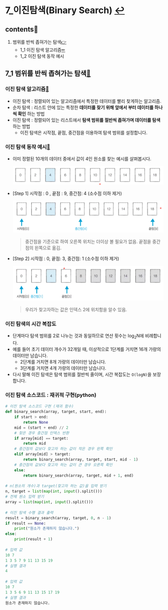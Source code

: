 # 7_이진탐색(Binary Search) [↩](../this_is_codingtest)

## contents📑<a id="contents"></a>

1. 범위를 반씩 좁혀가는 탐색[👉](#7_1)
   * 1_1 이진 탐색 알고리즘[✏](#6_1_1)
   * 1_2 이진 탐색 동작 예시

## 7_1 범위를 반씩 좁혀가는 탐색[📑](#contents)<a id="7_1"></a>

### 이진 탐색 알고리즘[📑](#contents)<a id="7_1_1"></a>

* 이진 탐색 : 정렬되어 있는 알고리즘에서 특정한 데이터를 빨리 찾게하는 알고리즘.
* 순차 탐색 : 리스트 안에 있는 특정한 **데이터를 찾기 위해 앞에서 부터 데이터를 하나씩 확인** 하는 방법
* 이진 탐색 : 정렬되어 있는 리스트에서 **탐색 범위를 절반씩 좁혀가며 데이터를 탐색** 하는 방법
  * 이진 탐색은 시작점, 끝점, 중간점을 이용하여 탐색 범위를 설정합니다. 

### 이진 탐색 동작 예시[📑](#contents)<a id="7_1_2"></a>

* 이미 정렬된 10개의 데이터 중에서 값이 4인 원소를 찾는 예시를 살펴봅시다.

  ![](./image/7_1_1-1.png)

* [Step 1] 시작점 : 0 , 끝점 : 9, 중간점: 4 (소수점 이하 제거)

  ![](./image/7_1_1-2.png)

  > 중간점을 기준으로 하여 오른쪽 위치는 더이상 볼 필요가 없음. 끝점을 중간점의 왼쪽으로 옮김.

* [Step 2] 시작점 : 0, 끝점: 3, 중간점: 1 (소수점 이하 제거)

  ![](./image/7_1_1-3.png)

  > 우리가 찾고자하는 값은 인덱스 2에 위치함을 알수 있음.

### 이진 탐색의 시간 복잡도

* 단계마다 탐색 범위를 2로 나누는 것과 동일하므로 연산 횟수는 log<sub>2</sub>N에 비례합니다. 
* 예를 들어 초기 데이터 개수가 32개일 때, 이상적으로 1단계를 거치면 16개 가량의 데이터만 남습니다.
  * 2단계를 거치면 8개 가량의 데이터만 남습니다. 
  * 3단계를 거치면 4개 가량의 데이터만 남습니다.
* 다시 말해 이진 탐색은 탐색 범위를 절반씩 줄이며, 시간 복잡도는 `O(logN)`을 보장합니다.  

### 이진 탐색 소스코드 : 재귀적 구현(python)

```python
# 이진 탐색 소스코드 구현 (재귀 함수)
def binary_search(array, target, start, end):
    if start > end:
        return None
    mid = (start + end) // 2
    # 찾은 경우 중간점 인덱스 반환
    if array[mid] == target:
        return mid
    # 중간점의 값보다 찾고자 하는 값이 작은 경우 왼쪽 확인
    elif array[mid] > target:
        return binary_search(array, target, start, mid - 1)
    # 중간점의 값보다 찾고자 하는 값이 큰 경우 오른쪽 확인
    else:
        return binary_search(array, target, mid + 1, end)

# n(원소의 개수)과 target(찾고자 하는 값)을 입력 받기
n, target = list(map(int, input().split()))
# 전체 원소 입력 받기
array = list(map(int, input().split()))

# 이진 탐색 수행 결과 출력
result = binary_search(array, target, 0, n - 1)
if result == None:
    print("원소가 존재하지 않습니다.")
else:
    print(result + 1)
    
# 입력 값   
10 7
1 3 5 7 9 11 13 15 19
# 실행 결과
4

# 입력 값
10 7
1 3 5 6 9 11 13 15 17 19
# 실행 결과
원소가 존재하지 않습니다.
```

